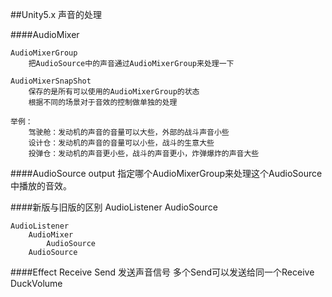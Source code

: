 ##Unity5.x 声音的处理

####AudioMixer

    AudioMixerGroup
        把AudioSource中的声音通过AudioMixerGroup来处理一下

    AudioMixerSnapShot
        保存的是所有可以使用的AudioMixerGroup的状态
        根据不同的场景对于音效的控制做单独的处理

    举例：
        驾驶舱：发动机的声音的音量可以大些，外部的战斗声音小些
        设计仓：发动机的声音的音量可以小些，战斗的生意大些
        投弹仓：发动机的声音更小些，战斗的声音更小，炸弹爆炸的声音大些


####AudioSource
        output
            指定哪个AudioMixerGroup来处理这个AudioSource中播放的音效。

####新版与旧版的区别
    AudioListener
        AudioSource

    AudioListener
        AudioMixer
            AudioSource
        AudioSource

####Effect
    Receive
    Send
        发送声音信号
        多个Send可以发送给同一个Receive
    DuckVolume